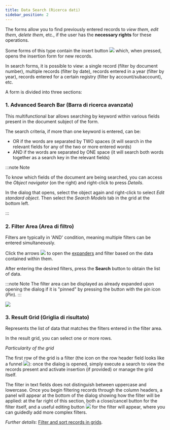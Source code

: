 ```yaml
---
title: Data Search (Ricerca dati)
sidebar_position: 2
---
```


The forms allow you to find previously entered records to *view them*, *edit them*, *delete them*, etc., if the user has the **necessary rights** for these operations.

Some forms of this type contain the insert button ![](/img/neutral/common/new.png) which, when pressed, opens the insertion form for new records.

In search forms, it is possible to view: a single record (filter by document number), multiple records (filter by date), records entered in a year (filter by year), records entered for a certain registry (filter by account/subaccount), etc.

A form is divided into three sections:

### 1. Advanced Search Bar (Barra di ricerca avanzata)

This multifunctional bar allows searching by keyword within various fields present in the document subject of the form.

The search criteria, if more than one keyword is entered, can be:

- OR if the words are separated by TWO spaces (it will search in the relevant fields for any of the two or more entered words)
- AND if the words are separated by ONE space (it will search both words together as a search key in the relevant fields)

:::note Note

To know which fields of the document are being searched, you can access the *Object navigator* (on the right) and right-click to press *Details*. 

In the dialog that opens, select the object again and right-click to select *Edit standard object*. Then select the *Search Models* tab in the grid at the bottom left.

:::

### 2. Filter Area (Area di filtro)

Filters are typically in 'AND' condition, meaning multiple filters can be entered simultaneously.

Click the arrows ![](/img/neutral/common/arrow.png) to open the [expanders](/docs/guide/common/glossary/glossary-intro#expander) and filter based on the data contained within them.

After entering the desired filters, press the **Search** button to obtain the list of data.

:::note Note
The filter area can be displayed as already expanded upon opening the dialog if it is "pinned" by pressing the button with the pin icon (*Pin*).
:::

![](/img/neutral/common/pin.png)

### 3. Result Grid (Griglia di risultato)

Represents the list of data that matches the filters entered in the filter area.

In the result grid, you can select one or more rows.

*Particularity of the grid*

The first row of the grid is a filter (the icon on the row header field looks like a funnel ![](/img/neutral/common/filter.png)): once the dialog is opened, simply execute a search to view the records present and activate insertion (if provided) or manage the grid itself.

The filter in text fields does not distinguish between uppercase and lowercase. Once you begin filtering records through the column headers, a panel will appear at the bottom of the dialog showing how the filter will be applied: at the far right of this section, both a close/cancel button for the filter itself, and a useful editing button ![](/img/neutral/common/pencil.png) for the filter will appear, where you can guidedly add more complex filters.

*Further details*: [Filter and sort records in grids](/docs/guide/common/operations-with-data/filter-sort-and-other-operations-with-records-in-grids).